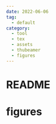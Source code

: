 ```yaml
---
date: 2022-06-06
tag:
  - default
category:
  - tool
  - tex
  - assets
  - thubeamer
  - figures
---
```


# README
# figures
